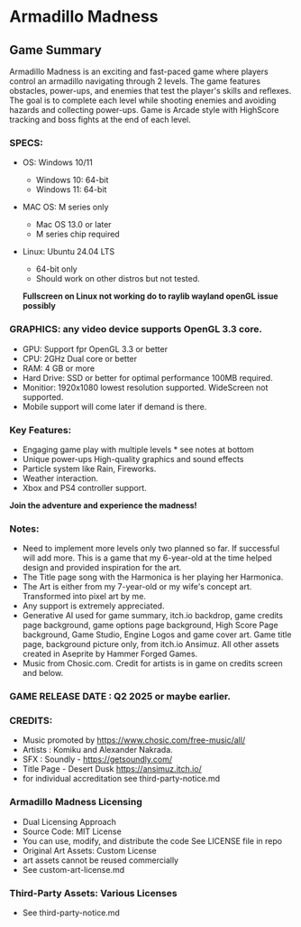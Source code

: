 # Armadillo Madness

## Game Summary

Armadillo Madness is an exciting and fast-paced game where players control an armadillo navigating through 2 levels. The game features obstacles, power-ups, and enemies that test the player's skills and reflexes. The goal is to complete each level while shooting enemies and avoiding hazards and collecting power-ups. Game is Arcade style with HighScore tracking and boss fights at the end of each level.

### SPECS:

 - OS: Windows 10/11
    
    - Windows 10: 64-bit
    - Windows 11: 64-bit
 
 - MAC OS: M series only
    
    - Mac OS 13.0 or later
    - M series chip required

 - Linux: Ubuntu 24.04 LTS
    
    - 64-bit only
    - Should work on other distros but not tested.
 
    **Fullscreen on Linux not working do to raylib wayland openGL issue possibly**
    
### GRAPHICS: any video device supports OpenGL 3.3 core.

 - GPU: Support fpr OpenGL 3.3 or better
 - CPU: 2GHz Dual core or better    
 - RAM: 4 GB or more
 - Hard Drive: SSD or better for optimal performance 100MB required.
 - Monitior: 1920x1080 lowest resolution supported. WideScreen not supported. 
 - Mobile support will come later if demand is there.

### Key Features:

 - Engaging game play with multiple levels * see notes at bottom
 - Unique power-ups High-quality graphics and sound effects
 - Particle system like Rain, Fireworks.
 - Weather interaction.
 - Xbox and PS4 controller support.

**Join the adventure and experience the madness!**

### Notes:

 - Need to implement more levels only two planned so far. If successful will add more. This is a game that my 6-year-old at the time helped design and provided inspiration for the art.
 - The Title page song with the Harmonica is her playing her Harmonica.
 - The Art is either from my 7-year-old or my wife's concept art. Transformed into pixel art by me.
 - Any support is extremely appreciated.
 - Generative AI used for game summary, itch.io backdrop, game credits page background, game options page background, High Score Page background, Game Studio, Engine Logos and game cover art. Game title page, background picture only, from itch.io Ansimuz. All other assets created in Aseprite by Hammer Forged Games.
 - Music from Chosic.com. Credit for artists is in game on credits screen and below.

### GAME RELEASE DATE : Q2 2025 or maybe earlier.

### CREDITS:

 - Music promoted by https://www.chosic.com/free-music/all/
 - Artists : Komiku and Alexander Nakrada.
 - SFX : Soundly - https://getsoundly.com/
 - Title Page - Desert Dusk https://ansimuz.itch.io/
 - for individual accreditation see third-party-notice.md

### Armadillo Madness Licensing

 - Dual Licensing Approach
 - Source Code: MIT License
 - You can use, modify, and distribute the code See LICENSE file in repo
 - Original Art Assets: Custom License
 - art assets cannot be reused commercially
 - See custom-art-license.md

### Third-Party Assets: Various Licenses

 - See third-party-notice.md

